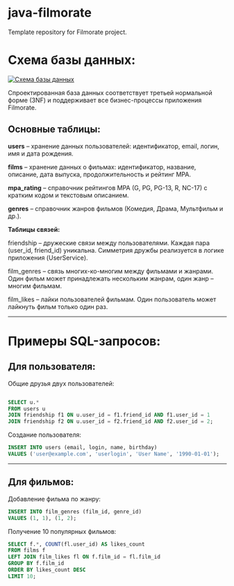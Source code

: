 # java-filmorate
Template repository for Filmorate project.


# **Схема базы данных:** 

[![Схема базы данных](java-filmorate/films.png)](https://dbdiagram.io/d/68d95851d2b621e42242ff73)

Спроектированная база данных соответствует третьей нормальной форме (3NF) и поддерживает все бизнес-процессы приложения Filmorate.

## **Основные таблицы:**

**users** – хранение данных пользователей: идентификатор, email, логин, имя и дата рождения.

**films** – хранение данных о фильмах: идентификатор, название, описание, дата выпуска, продолжительность и рейтинг MPA.

**mpa_rating** – справочник рейтингов MPA (G, PG, PG-13, R, NC-17) с кратким кодом и текстовым описанием.

**genres** – справочник жанров фильмов (Комедия, Драма, Мультфильм и др.).

**Таблицы связей:**

friendship – дружеские связи между пользователями. Каждая пара (user_id, friend_id) уникальна. Симметрия дружбы реализуется в логике приложения (UserService).

film_genres – связь многих-ко-многим между фильмами и жанрами. Один фильм может принадлежать нескольким жанрам, один жанр – многим фильмам.

film_likes – лайки пользователей фильмам. Один пользователь может лайкнуть фильм только один раз.

______________________________

# **Примеры SQL-запросов:**
## **Для пользователя:**

Общие друзья двух пользователей:

```sql

SELECT u.* 
FROM users u
JOIN friendship f1 ON u.user_id = f1.friend_id AND f1.user_id = 1
JOIN friendship f2 ON u.user_id = f2.friend_id AND f2.user_id = 2;
```


Создание пользователя:

```sql
INSERT INTO users (email, login, name, birthday) 
VALUES ('user@example.com', 'userlogin', 'User Name', '1990-01-01');
```

_____________________________________________________

## **Для фильмов:**


Добавление фильма по жанру:

```sql
INSERT INTO film_genres (film_id, genre_id) 
VALUES (1, 1), (1, 2);
```

Получение 10 популярных фильмов:

```sql
SELECT f.*, COUNT(fl.user_id) AS likes_count
FROM films f
LEFT JOIN film_likes fl ON f.film_id = fl.film_id
GROUP BY f.film_id
ORDER BY likes_count DESC
LIMIT 10;
```

